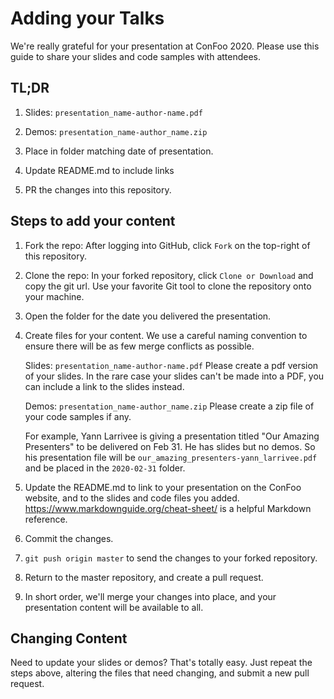 Adding your Talks
=================

We're really grateful for your presentation at ConFoo 2020. Please use this guide to share your slides and code samples with attendees.


## TL;DR

1. Slides: `presentation_name-author-name.pdf`

2. Demos: `presentation_name-author_name.zip`

3. Place in folder matching date of presentation.

4. Update README.md to include links

5. PR the changes into this repository.


## Steps to add your content

1. Fork the repo: After logging into GitHub, click `Fork` on the top-right of this repository.

2. Clone the repo: In your forked repository, click `Clone or Download` and copy the git url. Use your favorite Git tool to clone the repository onto your machine.

3. Open the folder for the date you delivered the presentation.

4. Create files for your content.  We use a careful naming convention to ensure there will be as few merge conflicts as possible.

   Slides: `presentation_name-author-name.pdf`  Please create a pdf version of your slides. In the rare case your slides can't be made into a PDF, you can include a link to the slides instead.

   Demos: `presentation_name-author_name.zip`  Please create a zip file of your code samples if any.

   For example, Yann Larrivee is giving a presentation titled "Our Amazing Presenters" to be delivered on Feb 31.  He has slides but no demos.  So his presentation file will be `our_amazing_presenters-yann_larrivee.pdf` and be placed in the `2020-02-31` folder.

5. Update the README.md to link to your presentation on the ConFoo website, and to the slides and code files you added.  https://www.markdownguide.org/cheat-sheet/ is a helpful Markdown reference.

6. Commit the changes.

7. `git push origin master` to send the changes to your forked repository.

8. Return to the master repository, and create a pull request.

9. In short order, we'll merge your changes into place, and your presentation content will be available to all.


## Changing Content

Need to update your slides or demos?  That's totally easy.  Just repeat the steps above, altering the files that need changing, and submit a new pull request.
